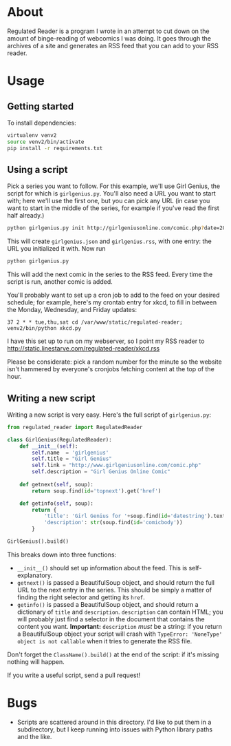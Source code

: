 # About
Regulated Reader is a program I wrote in an attempt to cut down on the amount of binge-reading of webcomics I was doing.
It goes through the archives of a site and generates an RSS feed that you can add to your RSS reader.

# Usage
## Getting started
To install dependencies:
```bash
virtualenv venv2
source venv2/bin/activate
pip install -r requirements.txt
```

## Using a script
Pick a series you want to follow. For this example, we'll use Girl Genius, the script for which is `girlgenius.py`.
You'll also need a URL you want to start with; here we'll use the first one, but you can pick any URL (in case you want to start in the middle of the series, for example if you've read the first half already.)
```bash
python girlgenius.py init http://girlgeniusonline.com/comic.php?date=20021104
```
This will create `girlgenius.json` and `girlgenius.rss`, with one entry: the URL you initialized it with.
Now run
```bash
python girlgenius.py
```
This will add the next comic in the series to the RSS feed. Every time the script is run, another comic is added.

You'll probably want to set up a cron job to add to the feed on your desired schedule; for example, here's my crontab entry for xkcd, to fill in between the Monday, Wednesday, and Friday updates:
```cron
37 2 * * tue,thu,sat cd /var/www/static/regulated-reader; venv2/bin/python xkcd.py
```
I have this set up to run on my webserver, so I point my RSS reader to http://static.linestarve.com/regulated-reader/xkcd.rss

Please be considerate: pick a random number for the minute so the website isn't hammered by everyone's cronjobs fetching content at the top of the hour.

## Writing a new script
Writing a new script is very easy. Here's the full script of `girlgenius.py`:
```python
from regulated_reader import RegulatedReader

class GirlGenius(RegulatedReader):
	def __init__(self):
		self.name  = 'girlgenius'
		self.title = "Girl Genius"
		self.link = "http://www.girlgeniusonline.com/comic.php"
		self.description = "Girl Genius Online Comic"
	
	def getnext(self, soup):
		return soup.find(id='topnext').get('href')

	def getinfo(self, soup):
		return {
			'title': 'Girl Genius for '+soup.find(id='datestring').text,
			'description': str(soup.find(id='comicbody'))
		}

GirlGenius().build()
```

This breaks down into three functions:
* `__init__()` should set up information about the feed. This is self-explanatory.
* `getnext()` is passed a BeautifulSoup object, and should return the full URL to the next entry in the series. This should be simply a matter of finding the right selector and getting its `href`.
* `getinfo()` is passed a BeautifulSoup object, and should return a dictionary of `title` and `description`.
	`description` can contain HTML; you will probably just find a selector in the document that contains the content you want.
	**Important:** `description` *must* be a string: if you return a BeautifulSoup object your script will crash with `TypeError: 'NoneType' object is not callable` when it tries to generate the RSS file.

Don't forget the `ClassName().build()` at the end of the script: if it's missing nothing will happen.

If you write a useful script, send a pull request!

# Bugs
* Scripts are scattered around in this directory. I'd like to put them in a subdirectory, but I keep running into issues with Python library paths and the like.
